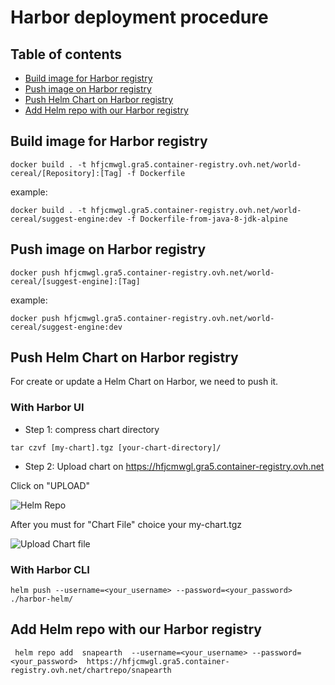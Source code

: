 # Harbor deployment procedure


## Table of contents

- [Build image for Harbor registry](#Build-image-for-Harbor-registry)
- [Push image on Harbor registry](#Push-image-on-Harbor-registry)
- [Push Helm Chart on Harbor registry](#Push-Helm-Chart-on-Harbor-registry)
- [Add Helm repo with our Harbor registry](#[Add-Helm-repo-with-our-Harbor-registry)


## Build image for Harbor registry

```
docker build . -t hfjcmwgl.gra5.container-registry.ovh.net/world-cereal/[Repository]:[Tag] -f Dockerfile
```
example:
```
docker build . -t hfjcmwgl.gra5.container-registry.ovh.net/world-cereal/suggest-engine:dev -f Dockerfile-from-java-8-jdk-alpine
```

## Push image on Harbor registry
```
docker push hfjcmwgl.gra5.container-registry.ovh.net/world-cereal/[suggest-engine]:[Tag] 
```
example:
```
docker push hfjcmwgl.gra5.container-registry.ovh.net/world-cereal/suggest-engine:dev 
```
## Push Helm Chart on Harbor registry

For create or update a Helm Chart on Harbor, we need to push it.
### With Harbor UI
- Step 1: compress chart directory
```
tar czvf [my-chart].tgz [your-chart-directory]/
```
- Step 2: Upload chart on https://hfjcmwgl.gra5.container-registry.ovh.net

Click on "UPLOAD"

![Helm Repo](https://ruzickap.github.io/k8s-harbor/assets/img/harbor_project_helm_charts.a0eaa6b9.png)

After you must for "Chart File" choice your my-chart.tgz

![Upload Chart file](https://ruzickap.github.io/k8s-harbor/assets/img/harbor_upload_chart_files.0353006a.png)


### With Harbor CLI

```
helm push --username=<your_username> --password=<your_password>  ./harbor-helm/ 
```

## Add Helm repo with our Harbor registry
```
 helm repo add  snapearth  --username=<your_username> --password=<your_password>  https://hfjcmwgl.gra5.container-registry.ovh.net/chartrepo/snapearth
```